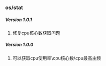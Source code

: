 ### os/stat


##### Version 1.0.1

1. 修复cpu核心数获取问题

##### Version 1.0.0

1. 可以获取cpu使用率\cpu核心数\cpu最高主频